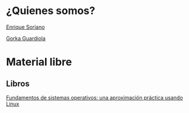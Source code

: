 # ¿Quienes somos?

[Enrique Soriano](https://gsyc.urjc.es/~esoriano/)

[Gorka Guardiola](http://paurea.net/)

# Material libre

## Libros

[Fundamentos de sistemas operativos: una
aproximación práctica usando Linux](https://github.com/honecomp/honecomp.github.io/raw/main/books/librossoo.pdf)

<!-- ## Transparencias

## Ejercicios

## Código de ejemplo

## Videos
-->
